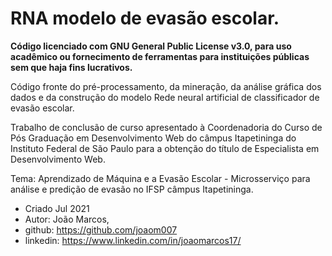 # RNA modelo de evasão escolar.

**Código licenciado com GNU General Public License v3.0, para uso acadêmico ou fornecimento de ferramentas para instituições públicas sem que haja fins lucrativos.**

Código fronte do pré-processamento, da mineração, da análise gráfica dos dados e da construção do modelo Rede neural artificial de classificador de evasão escolar.

Trabalho de conclusão de curso apresentado à Coordenadoria do Curso de Pós
Graduação em Desenvolvimento Web do câmpus Itapetininga do Instituto Federal 
de São Paulo para a obtenção do título de Especialista em Desenvolvimento Web.

Tema: Aprendizado de Máquina e a Evasão Escolar - Microsserviço para análise 
e predição de evasão no IFSP câmpus Itapetininga.

* Criado Jul 2021
* Autor: João Marcos, 
* github: https://github.com/joaom007
* linkedin: https://www.linkedin.com/in/joaomarcos17/
